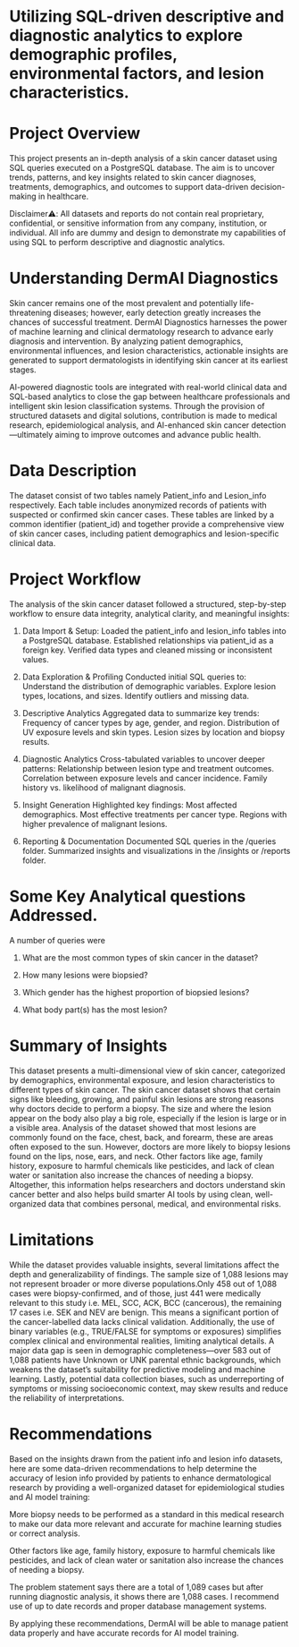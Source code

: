 # Utilizing SQL-driven descriptive and diagnostic analytics to explore demographic profiles, environmental factors, and lesion characteristics.

# Project Overview
This project presents an in-depth analysis of a skin cancer dataset using SQL queries executed on a PostgreSQL database. The aim is to uncover
trends, patterns, and key insights related to skin cancer diagnoses, treatments, demographics, and outcomes to support data-driven decision-making 
in healthcare.




Disclaimer⚠️: All datasets and reports do not contain real proprietary, confidential, or sensitive information from any company, institution, or
individual. All info are dummy and design to demonstrate my capabilities of using SQL to perform descriptive and diagnostic analytics.




# Understanding DermAI Diagnostics
Skin cancer remains one of the most prevalent and potentially life-threatening diseases; however, early detection greatly increases the chances of
successful treatment. DermAI Diagnostics harnesses the power of machine learning and clinical dermatology research to advance early diagnosis and
intervention. By analyzing patient demographics, environmental influences, and lesion characteristics, actionable insights are generated to support
dermatologists in identifying skin cancer at its earliest stages.



AI-powered diagnostic tools are integrated with real-world clinical data and SQL-based analytics to close the gap between healthcare professionals and
intelligent skin lesion classification systems. Through the provision of structured datasets and digital solutions, contribution is made to medical
research, epidemiological analysis, and AI-enhanced skin cancer detection—ultimately aiming to improve outcomes and advance public health.

# Data Description
The dataset consist of two tables namely Patient_info and Lesion_info respectively. Each table includes anonymized records of patients with
suspected or confirmed skin cancer cases. These tables are linked by a common identifier (patient_id) and together provide a comprehensive view of
skin cancer cases, including patient demographics and lesion-specific clinical data.


# Project Workflow
The analysis of the skin cancer dataset followed a structured, step-by-step workflow to ensure data integrity, analytical clarity, and meaningful insights:

1. Data Import & Setup:
Loaded the patient_info and lesion_info tables into a PostgreSQL database.
Established relationships via patient_id as a foreign key.
Verified data types and cleaned missing or inconsistent values.

2. Data Exploration & Profiling
Conducted initial SQL queries to:
Understand the distribution of demographic variables.
Explore lesion types, locations, and sizes.
Identify outliers and missing data.

3. Descriptive Analytics
Aggregated data to summarize key trends:
Frequency of cancer types by age, gender, and region.
Distribution of UV exposure levels and skin types.
Lesion sizes by location and biopsy results.

4. Diagnostic Analytics
Cross-tabulated variables to uncover deeper patterns:
Relationship between lesion type and treatment outcomes.
Correlation between exposure levels and cancer incidence.
Family history vs. likelihood of malignant diagnosis.

5. Insight Generation
Highlighted key findings:
Most affected demographics.
Most effective treatments per cancer type.
Regions with higher prevalence of malignant lesions.

6. Reporting & Documentation
Documented SQL queries in the /queries folder.
Summarized insights and visualizations in the /insights or /reports folder.

# Some Key Analytical questions Addressed.
A number of queries were 
1. What are the most common types of skin cancer in the dataset?

2. How many lesions were biopsied?

3. Which gender has the highest proportion of biopsied lesions?

4. What body part(s) has the most lesion?

# Summary of Insights
This dataset presents a multi-dimensional view of skin cancer, categorized by demographics, environmental exposure, and lesion characteristics to 
different types of skin cancer. The skin cancer dataset shows that certain signs like bleeding, growing, and painful skin lesions are strong reasons
why doctors decide to perform a biopsy. The size and where the lesion appear on the body also play a big role, especially if the lesion is large or
in a visible area. Analysis of the dataset showed that most lesions are commonly found on the face, chest, back, and forearm, these are areas often
exposed to the sun. However, doctors are more likely to biopsy lesions found on the lips, nose, ears, and neck. 
Other factors like age, family history, exposure to harmful chemicals like pesticides, and lack of clean water or sanitation also increase the
chances of needing a biopsy. Altogether, this information helps researchers and doctors understand skin cancer better and also helps build smarter AI
tools by using clean, well-organized data that combines personal, medical, and environmental risks.

# Limitations

While the dataset provides valuable insights, several limitations affect the depth and generalizability of findings. The sample size of 1,088
lesions may not represent broader or more diverse populations.Only 458 out of 1,088 cases were biopsy-confirmed, and of those, just 441 were
medically relevant to this study i.e. MEL, SCC, ACK, BCC (cancerous), the remaining 17 cases i.e. SEK and NEV are benign. This means a significant
portion of the cancer-labelled data lacks clinical validation.
Additionally, the use of binary variables (e.g., TRUE/FALSE for symptoms or exposures) simplifies complex clinical and environmental realities,
limiting analytical details. A major data gap is seen in demographic completeness—over 583 out of 1,088 patients have Unknown or UNK parental ethnic
backgrounds, which weakens the dataset’s suitability for predictive modeling and machine learning. 
Lastly, potential data collection biases, such as underreporting of symptoms or missing socioeconomic context, may skew results and reduce the
reliability of interpretations.



# Recommendations

Based on the insights drawn from the patient info and lesion info datasets, here are some data-driven recommendations to help determine the accuracy
of lesion info provided by patients to enhance dermatological research by providing a well-organized dataset for epidemiological studies and AI
model training:

More biopsy needs to be performed as a standard in this medical research to make our data more relevant and accurate for machine learning studies or
correct analysis.

Other factors like age, family history, exposure to harmful chemicals like pesticides, and lack of clean water or sanitation also increase the
chances of needing a biopsy.

The problem statement says there are a total of 1,089 cases but after running diagnostic analysis, it shows there are 1,088 cases. I recommend use
of up to date records and proper database management systems.

By applying these recommendations, DermAI will be able to manage patient data properly and have accurate records for AI model training.

